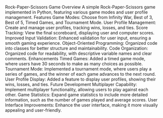 Rock-Paper-Scissors Game
Overview
A simple Rock-Paper-Scissors game implemented in Python, featuring various game modes and user profile management.
Features
Game Modes: Choose from Infinity War, Best of 3, Best of 5, Timed Games, and Tournament Mode.
User Profile Management: Create and manage user profiles, tracking wins, losses, and ties.
Score Tracking: View the final scoreboard, displaying user and computer scores.
Improved Input Validation: Enhanced validation for user input, ensuring a smooth gaming experience.
Object-Oriented Programming: Organized code into classes for better structure and maintainability.
Code Organization: Organized code for readability, with descriptive variable names and clear comments.
Enhancements
Timed Games: Added a timed game mode, where users have 30 seconds to make as many choices as possible.
Tournament Mode: Implemented a tournament mode, where users play a series of games, and the winner of each game advances to the next round.
User Profile Display: Added a feature to display user profiles, showing their wins, losses, and ties.
Future Development
Multiplayer Capability: Implement multiplayer functionality, allowing users to play against each other.
Game Statistics: Expand game statistics to include more detailed information, such as the number of games played and average scores.
User Interface Improvements: Enhance the user interface, making it more visually appealing and user-friendly.